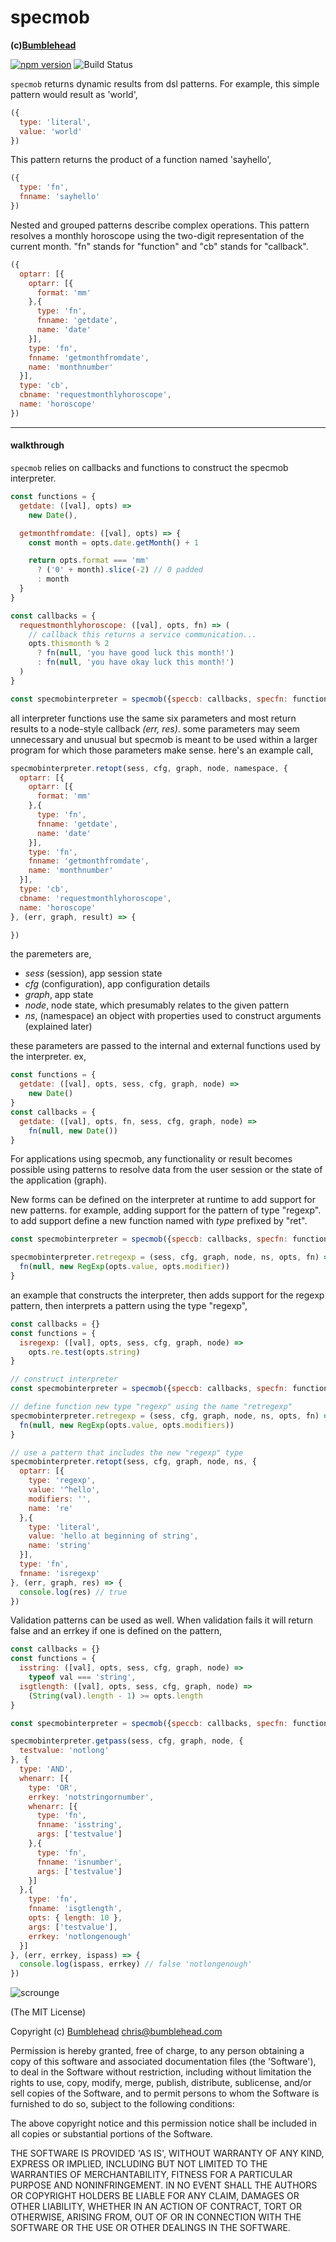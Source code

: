 specmob
=======
**(c)[Bumblehead][0]**

[![npm version](https://badge.fury.io/js/specmob.svg)](https://badge.fury.io/js/specmob) ![Build Status](https://github.com/iambumblehead/specmob/workflows/test/badge.svg)

`specmob` returns dynamic results from dsl patterns. For example, this simple pattern would result as 'world',

```javascript
({
  type: 'literal',
  value: 'world'
})
```

This pattern returns the product of a function named 'sayhello',
```javascript
({
  type: 'fn',
  fnname: 'sayhello'
})
```

Nested and grouped patterns describe complex operations. This pattern resolves a monthly horoscope using the two-digit representation of the current month. "fn" stands for "function" and "cb" stands for "callback".
```javascript
({
  optarr: [{
    optarr: [{
      format: 'mm'
    },{
      type: 'fn',
      fnname: 'getdate',
      name: 'date'
    }],
    type: 'fn',
    fnname: 'getmonthfromdate',
    name: 'monthnumber'
  }],
  type: 'cb',
  cbname: 'requestmonthlyhoroscope',
  name: 'horoscope'
})
```

---------------------------------------------------------
#### <a id="walkthrough"></a>walkthrough

`specmob` relies on callbacks and functions to construct the specmob interpreter.

```javascript
const functions = {
  getdate: ([val], opts) =>
    new Date(),

  getmonthfromdate: ([val], opts) => {
    const month = opts.date.getMonth() + 1

    return opts.format === 'mm'
      ? ('0' + month).slice(-2) // 0 padded
      : month
  }
}

const callbacks = {
  requestmonthlyhoroscope: ([val], opts, fn) => (
    // callback this returns a service communication...
    opts.thismonth % 2
      ? fn(null, 'you have good luck this month!')
      : fn(null, 'you have okay luck this month!')
  )
}

const specmobinterpreter = specmob({speccb: callbacks, specfn: functions})
```

all interpreter functions use the same six parameters and most return results to a node-style callback _(err, res)_. some parameters may seem unnecessary and unusual but specmob is meant to be used within a larger program for which those parameters make sense. here's an example call,

```javascript
specmobinterpreter.retopt(sess, cfg, graph, node, namespace, {
  optarr: [{
    optarr: [{
      format: 'mm'
    },{
      type: 'fn',
      fnname: 'getdate',
      name: 'date'
    }],
    type: 'fn',
    fnname: 'getmonthfromdate',
    name: 'monthnumber'
  }],
  type: 'cb',
  cbname: 'requestmonthlyhoroscope',
  name: 'horoscope'
}, (err, graph, result) => {

})
```

the paremeters are,

 * _sess_ (session), app session state
 * _cfg_ (configuration), app configuration details
 * _graph_, app state
 * _node_, node state, which presumably relates to the given pattern
 * _ns_, (namespace) an object with properties used to construct arguments (explained later)

these parameters are passed to the internal and external functions used by the interpreter. ex,

```javascript
const functions = {
  getdate: ([val], opts, sess, cfg, graph, node) =>
    new Date()
}
const callbacks = {
  getdate: ([val], opts, fn, sess, cfg, graph, node) =>
    fn(null, new Date())
}
```

For applications using specmob, any functionality or result becomes possible using patterns to resolve data from the user session or the state of the application (graph).

New forms can be defined on the interpreter at runtime to add support for new patterns. for example, adding support for the pattern of type "regexp". to add support define a new function named with _type_ prefixed by "ret".

```javascript
const specmobinterpreter = specmob({speccb: callbacks, specfn: functions})

specmobinterpreter.retregexp = (sess, cfg, graph, node, ns, opts, fn) => {
  fn(null, new RegExp(opts.value, opts.modifier))
}
```

an example that constructs the interpreter, then adds support for the regexp pattern, then interprets a pattern using the type "regexp",

```javascript
const callbacks = {}
const functions = {
  isregexp: ([val], opts, sess, cfg, graph, node) =>
    opts.re.test(opts.string)
}

// construct interpreter
const specmobinterpreter = specmob({speccb: callbacks, specfn: functions})

// define function new type "regexp" using the name "retregexp"
specmobinterpreter.retregexp = (sess, cfg, graph, node, ns, opts, fn) => {
  fn(null, new RegExp(opts.value, opts.modifiers))
}

// use a pattern that includes the new "regexp" type
specmobinterpreter.retopt(sess, cfg, graph, node, ns, {
  optarr: [{
    type: 'regexp',
    value: '^hello',
    modifiers: '',
    name: 're'
  },{
    type: 'literal',
    value: 'hello at beginning of string',
    name: 'string'
  }],
  type: 'fn',
  fnname: 'isregexp'
}, (err, graph, res) => {
  console.log(res) // true
})
```

Validation patterns can be used as well. When validation fails it will return false and an errkey if one is defined on the pattern,

```javascript
const callbacks = {}
const functions = {
  isstring: ([val], opts, sess, cfg, graph, node) =>
    typeof val === 'string',
  isgtlength: ([val], opts, sess, cfg, graph, node) =>
    (String(val).length - 1) >= opts.length
}

const specmobinterpreter = specmob({speccb: callbacks, specfn: functions})

specmobinterpreter.getpass(sess, cfg, graph, node, {
  testvalue: 'notlong'
}, {
  type: 'AND',
  whenarr: [{
    type: 'OR',
    errkey: 'notstringornumber',
    whenarr: [{
      type: 'fn',
      fnname: 'isstring',
      args: ['testvalue']
    },{
      type: 'fn',
      fnname: 'isnumber',
      args: ['testvalue']
    }]
  },{
    type: 'fn',
    fnname: 'isgtlength',
    opts: { length: 10 },
    args: ['testvalue'],
    errkey: 'notlongenough'
  }]
}, (err, errkey, ispass) => {
  console.log(ispass, errkey) // false 'notlongenough'
})
```



[0]: http://www.bumblehead.com                            "bumblehead"
[1]: https://www.npmjs.com/package/setimmediate         "setimmediate"


![scrounge](https://github.com/iambumblehead/scroungejs/raw/main/img/hand.png)

(The MIT License)

Copyright (c) [Bumblehead][0] <chris@bumblehead.com>

Permission is hereby granted, free of charge, to any person obtaining a copy of this software and associated documentation files (the 'Software'), to deal in the Software without restriction, including without limitation the rights to use, copy, modify, merge, publish, distribute, sublicense, and/or sell copies of the Software, and to permit persons to whom the Software is furnished to do so, subject to the following conditions:

The above copyright notice and this permission notice shall be included in all copies or substantial portions of the Software.

THE SOFTWARE IS PROVIDED 'AS IS', WITHOUT WARRANTY OF ANY KIND, EXPRESS OR IMPLIED, INCLUDING BUT NOT LIMITED TO THE WARRANTIES OF MERCHANTABILITY, FITNESS FOR A PARTICULAR PURPOSE AND NONINFRINGEMENT. IN NO EVENT SHALL THE AUTHORS OR COPYRIGHT HOLDERS BE LIABLE FOR ANY CLAIM, DAMAGES OR OTHER LIABILITY, WHETHER IN AN ACTION OF CONTRACT, TORT OR OTHERWISE, ARISING FROM, OUT OF OR IN CONNECTION WITH THE SOFTWARE OR THE USE OR OTHER DEALINGS IN THE SOFTWARE.
